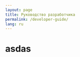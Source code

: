 ```yaml
---
layout: page
title: Руководство разработчика
permalink: /developer-guide/
lang: ru
---
```


<h1>asdas</h1>